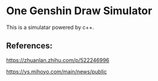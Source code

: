# One Genshin Draw Simulator

This is a simulatar powered by c++.

<!-- I love playing genshin -->

## References:

https://zhuanlan.zhihu.com/p/522246996

https://ys.mihoyo.com/main/news/public
